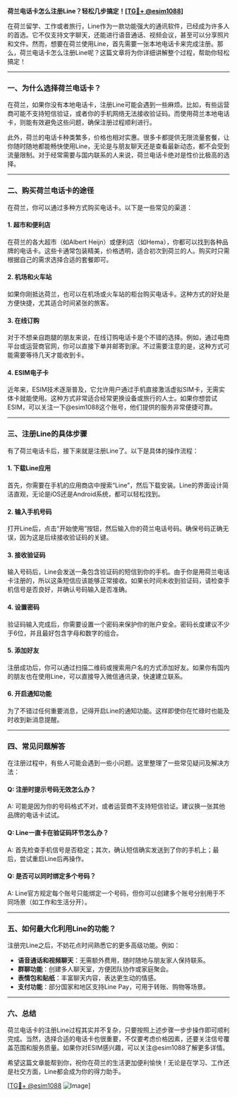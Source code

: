 **荷兰电话卡怎么注册Line？轻松几步搞定！[[TG💪+ @esim1088](https://t.me/s/esim1088)]**

在荷兰留学、工作或者旅行，Line作为一款功能强大的通讯软件，已经成为许多人的首选。它不仅支持文字聊天，还能进行语音通话、视频会议，甚至可以分享照片和文件。然而，想要在荷兰使用Line，首先需要一张本地电话卡来完成注册。那么，荷兰电话卡怎么注册Line呢？这篇文章将为你详细讲解整个过程，帮助你轻松搞定！

---

### 一、为什么选择荷兰电话卡？

在荷兰，如果你没有本地电话卡，注册Line可能会遇到一些麻烦。比如，有些运营商可能不支持短信验证，或者你的手机网络无法接收验证码。而使用荷兰本地电话卡，则能有效避免这些问题，确保注册过程顺利进行。

此外，荷兰的电话卡种类繁多，价格也相对实惠。很多卡都提供无限流量套餐，让你随时随地都能畅快使用Line，无论是与朋友聊天还是查看最新动态，都不会受到流量限制。对于经常需要与国内联系的人来说，荷兰电话卡绝对是性价比极高的选择。

---

### 二、购买荷兰电话卡的途径

在荷兰，你可以通过多种方式购买电话卡。以下是一些常见的渠道：

#### 1. 超市和便利店
在荷兰的各大超市（如Albert Heijn）或便利店（如Hema），你都可以找到各种品牌的电话卡。这些卡通常包装精美，价格透明，适合初次到荷兰的人。购买时只需根据自己的需求选择合适的套餐即可。

#### 2. 机场和火车站
如果你刚抵达荷兰，也可以在机场或火车站的柜台购买电话卡。这种方式的好处是方便快捷，尤其适合时间紧张的旅客。

#### 3. 在线订购
对于不想亲自跑腿的朋友来说，在线订购电话卡是个不错的选择。例如，通过电商平台或运营商官网，你可以直接下单并邮寄到家。不过需要注意的是，这种方式可能需要等待几天才能收到卡。

#### 4. ESIM电子卡
近年来，ESIM技术逐渐普及，它允许用户通过手机直接激活虚拟SIM卡，无需实体卡就能使用。这种方式非常适合经常更换设备或旅行的人士。如果你想尝试ESIM，可以关注一下@esim1088这个账号，他们提供的服务非常便捷可靠。

---

### 三、注册Line的具体步骤

有了荷兰电话卡后，接下来就是注册Line了。以下是具体的操作流程：

#### 1. 下载Line应用
首先，你需要在手机的应用商店中搜索“Line”，然后下载安装。Line的界面设计简洁直观，无论是iOS还是Android系统，都可以轻松找到。

#### 2. 输入手机号码
打开Line后，点击“开始使用”按钮，然后输入你的荷兰电话号码。确保号码正确无误，因为这是后续接收验证码的关键。

#### 3. 接收验证码
输入号码后，Line会发送一条包含验证码的短信到你的手机。由于你是用荷兰电话卡注册的，所以这条短信应该能够正常接收。如果长时间未收到验证码，请检查手机信号是否良好，并确认号码输入是否准确。

#### 4. 设置密码
验证码输入完成后，你需要设置一个密码来保护你的账户安全。密码长度建议不少于6位，并且最好包含字母和数字的组合。

#### 5. 添加好友
注册成功后，你可以通过扫描二维码或搜索用户名的方式添加好友。如果你有国内的朋友也在使用Line，可以直接导入微信通讯录，快速建立联系。

#### 6. 开启通知功能
为了不错过任何重要消息，记得开启Line的通知功能。这样即使你在忙碌时也能及时收到新消息提醒。

---

### 四、常见问题解答

在注册过程中，有些人可能会遇到一些小问题。这里整理了一些常见疑问及解决方法：

#### Q: 注册时提示号码无效怎么办？
A: 可能是因为你的号码格式不对，或者运营商不支持短信验证。建议换一张其他品牌的电话卡试试。

#### Q: Line一直卡在验证码环节怎么办？
A: 首先检查手机信号是否稳定；其次，确认短信确实发送到了你的手机上；最后，尝试重启Line后再操作。

#### Q: 是否可以同时绑定多个号码？
A: Line官方规定每个账号只能绑定一个号码，但你可以创建多个账号分别用于不同场景（如工作和生活分开）。

---

### 五、如何最大化利用Line的功能？

注册完Line之后，不妨花点时间熟悉它的更多高级功能。例如：

- **语音通话和视频聊天**：无需额外费用，随时随地与朋友家人保持联系。
- **群聊功能**：创建多人聊天室，方便团队协作或家庭聚会。
- **表情包和贴纸**：丰富聊天内容，表达更生动的情感。
- **支付功能**：部分国家和地区支持Line Pay，可用于转账、购物等场景。

---

### 六、总结

荷兰电话卡的注册Line过程其实并不复杂，只要按照上述步骤一步步操作即可顺利完成。当然，选择合适的电话卡也很重要，不仅要考虑价格因素，还要关注信号覆盖范围和服务质量。如果你对ESIM感兴趣，可以关注@esim1088了解更多详情。

希望这篇文章能帮到你，祝你在荷兰的生活更加便利愉快！无论是在学习、工作还是社交方面，Line都会成为你的得力助手。

[[TG💪+ @esim1088](https://t.me/s/esim1088) ![Image](https://i.postimg.cc/4NQfJmqS/Snipaste-2025-05-13-00-14-12.png)]